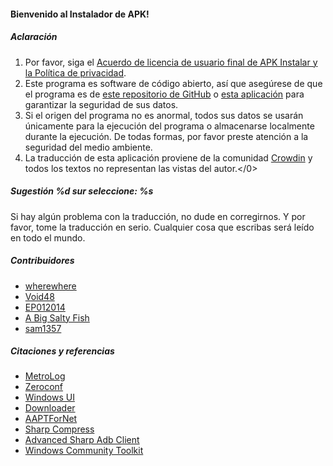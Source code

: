 #### Bienvenido al Instalador de APK!

##### Aclaración
1. Por favor, siga el [Acuerdo de licencia de usuario final de APK Instalar y la Política de privacidad](https://github.com/Paving-Base/APK-Installer/blob/main/Privacy.md).
2. Este programa es software de código abierto, así que asegúrese de que el programa es de [este repositorio de GitHub](https://github.com/Paving-Base/APK-Installer) o [esta aplicación](https://www.microsoft.com/store/apps/9P2JFQ43FPPG) para garantizar la seguridad de sus datos.
3. Si el origen del programa no es anormal, todos sus datos se usarán únicamente para la ejecución del programa o almacenarse localmente durante la ejecución. De todas formas, por favor preste atención a la seguridad del medio ambiente.
4. La traducción de esta aplicación proviene de la comunidad [Crowdin](https://crowdin.com/project/APKInstaller "Crowdin") y todos los textos no representan las vistas del autor.</0>

##### Sugestión %d sur seleccione: %s
[ ](https://crowdin.com/project/APKInstaller "Crowdin") Si hay algún problema con la traducción, no dude en corregirnos. Y por favor, tome la traducción en serio. Cualquier cosa que escribas será leído en todo el mundo.

##### Contribuidores
- [wherewhere](https://github.com/wherewhere)
- [Void48](https://github.com/Void48)
- [EP012014](https://github.com/EP012014)
- [A Big Salty Fish](https://github.com/bigsaltyfishes)
- [sam1357](https://github.com/sam1357)

##### Citaciones y referencias
- [MetroLog](https://github.com/roubachof/MetroLog "MetroLog")
- [Zeroconf](https://github.com/novotnyllc/Zeroconf "Zeroconf")
- [Windows UI](https://github.com/microsoft/microsoft-ui-xaml "Windows UI")
- [Downloader](https://github.com/bezzad/Downloader "Downloader")
- [AAPTForNet](https://github.com/canheo136/QuickLook.Plugin.ApkViewer "AAPTForNet")
- [Sharp Compress](https://github.com/adamhathcock/sharpcompress "Sharp Compress")
- [Advanced Sharp Adb Client](https://github.com/yungd1plomat/AdvancedSharpAdbClient "Advanced Sharp Adb Client")
- [Windows Community Toolkit](https://github.com/CommunityToolkit/WindowsCommunityToolkit "Windows Community Toolkit")